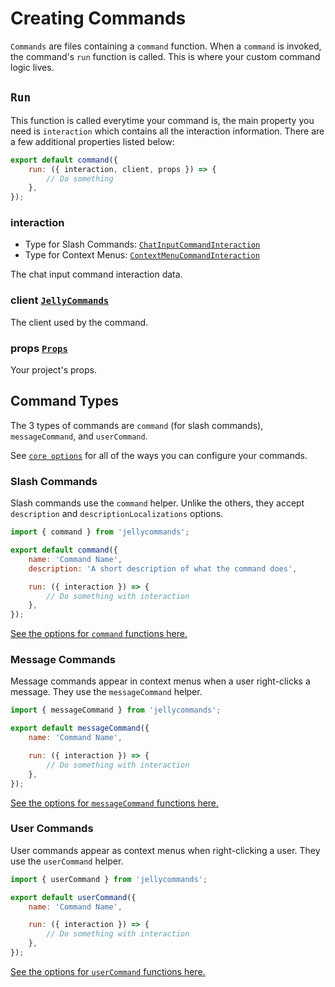 # Creating Commands

`Commands` are files containing a `command` function. When a `command` is invoked, the command's `run` function is called. This is where your custom command logic lives.

## `Run`

This function is called everytime your command is, the main property you need is `interaction` which contains all the interaction information. There are a few additional properties listed below:

```js
export default command({
	run: ({ interaction, client, props }) => {
		// Do something
	},
});
```

### interaction

-   Type for Slash Commands: [`ChatInputCommandInteraction`](https://discord.js.org/#/docs/discord.js/main/class/ChatInputCommandInteraction)
-   Type for Context Menus: [`ContextMenuCommandInteraction`](https://discord.js.org/#/docs/discord.js/main/class/ContextMenuCommandInteraction)

The chat input command interaction data.

### client [`JellyCommands`](/api/client)

The client used by the command.

### props [`Props`](/api/props)

Your project's props.

## Command Types

The 3 types of commands are `command` (for slash commands), `messageCommand`, and `userCommand`.

See [`core options`](/api/commands#core-options) for all of the ways you can configure your commands.

### Slash Commands

Slash commands use the `command` helper. Unlike the others, they accept `description` and `descriptionLocalizations` options.

```js
import { command } from 'jellycommands';

export default command({
	name: 'Command Name',
	description: 'A short description of what the command does',

	run: ({ interaction }) => {
		// Do something with interaction
	},
});
```

[See the options for `command` functions here.](/api/commands#options)

### Message Commands

Message commands appear in context menus when a user right-clicks a message. They use the `messageCommand` helper.

```js
import { messageCommand } from 'jellycommands';

export default messageCommand({
	name: 'Command Name',

	run: ({ interaction }) => {
		// Do something with interaction
	},
});
```

[See the options for `messageCommand` functions here.](/api/commands#core-options)

### User Commands

User commands appear as context menus when right-clicking a user. They use the `userCommand` helper.

```js
import { userCommand } from 'jellycommands';

export default userCommand({
	name: 'Command Name',

	run: ({ interaction }) => {
		// Do something with interaction
	},
});
```

[See the options for `userCommand` functions here.](/api/commands#core-options)
